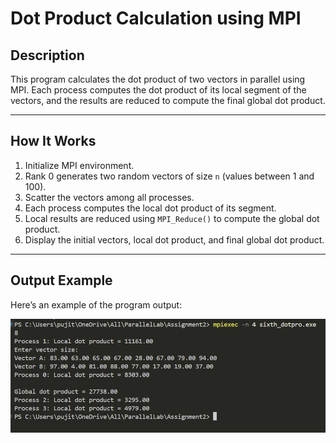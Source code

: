 # Dot Product Calculation using MPI

## Description
This program calculates the dot product of two vectors in parallel using MPI. Each process computes the dot product of its local segment of the vectors, and the results are reduced to compute the final global dot product.

---

## How It Works
1. Initialize MPI environment.
2. Rank 0 generates two random vectors of size `n` (values between 1 and 100).
3. Scatter the vectors among all processes.
4. Each process computes the local dot product of its segment.
5. Local results are reduced using `MPI_Reduce()` to compute the global dot product.
6. Display the initial vectors, local dot product, and final global dot product.

---

## Output Example  
Here’s an example of the program output:  

![Output](image.png)  
